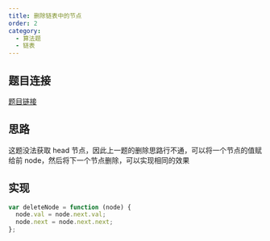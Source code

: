 ```yaml
---
title: 删除链表中的节点
order: 2
category:
  - 算法题
  - 链表
---
```


## 题目连接

[题目链接](https://leetcode.cn/problems/delete-node-in-a-linked-list/description/)

## 思路

这题没法获取 head 节点，因此上一题的删除思路行不通，可以将一个节点的值赋给前 node，然后将下一个节点删除，可以实现相同的效果

## 实现

```js
var deleteNode = function (node) {
  node.val = node.next.val;
  node.next = node.next.next;
};
```
